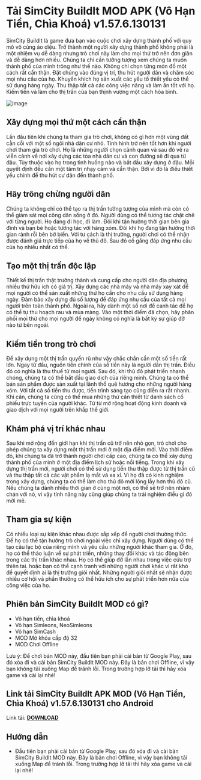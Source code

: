 # Tải SimCity BuildIt MOD APK (Vô Hạn Tiền, Chìa Khoá) v1.57.6.130131
SimCity BuildIt là game đưa bạn vào cuộc chơi xây dựng thành phố với quy mô vô cùng ảo diệu. Trở thành một người xây dựng thành phố không phải là một nhiệm vụ dễ dàng nhưng trò chơi này làm cho mọi thứ trở nên đơn giản và dễ dàng hơn nhiều. Chúng ta chỉ cần tưởng tượng xem chúng ta muốn thành phố của mình trông như thế nào. Không chỉ chọn từng món đồ một cách rất cẩn thận. Đặt chúng vào đúng vị trí, thu hút người dân và chăm sóc mọi nhu cầu của họ. Khuyến khích họ sản xuất các yếu tố thiết yếu có thể sử dụng hàng ngày. Thu thập tất cả các công việc nâng và làm ăn tốt với họ. Kiếm tiền và làm cho thị trấn của bạn thịnh vượng một cách hòa bình.

![image](https://github.com/user-attachments/assets/cdef15df-4847-4da3-9170-1d0f819b7cf2)

## Xây dựng mọi thứ một cách cẩn thận

Lần đầu tiên khi chúng ta tham gia trò chơi, không có gì hơn một vùng đất cằn cỗi với một số ngôi nhà dân cư nhỏ. Tình hình trở nên tốt hơn khi người chơi tham gia trò chơi. Họ là những người chọn cảnh quan và sau đó vẽ ra viễn cảnh về nơi xây dựng các tòa nhà dân cư và con đường sẽ đi qua từ đâu. Tùy thuộc vào họ trong tình huống nào và bắt đầu xây dựng ở đâu. Mỗi quyết định đều cần một tâm trí nhạy cảm và cẩn thận. Bởi vì đó là điều thiết yếu chính để thu hút cư dân đến thành phố.

## Hãy trông chừng người dân
Chúng ta không chỉ có thể tạo ra thị trấn tưởng tượng của mình mà còn có thể giám sát mọi công dân sống ở đó. Người dùng có thể tương tác chặt chẽ với từng người. Họ đang đi học, đi làm. Đôi khi tận hưởng thời gian bên gia đình và bạn bè hoặc tương tác với hàng xóm. Đôi khi họ đang tận hưởng thời gian rảnh rỗi bên bờ biển. Với tư cách là thị trưởng, người chơi có thể nhận được đánh giá trực tiếp của họ về thủ đô. Sau đó cố gắng đáp ứng nhu cầu của họ nhiều nhất có thể.

## Tạo một thị trấn độc lập
Thiết kế thị trấn thật trưởng thành và cung cấp cho người dân địa phương nhiều thứ hữu ích có giá trị. Xây dựng các nhà máy và nhà máy xay xát để mọi người có thể sản xuất những thứ họ cần cho nhu cầu sử dụng hàng ngày. Đảm bảo xây dựng đủ số lượng để đáp ứng nhu cầu của tất cả mọi người trên toàn thành phố. Ngoài ra, hãy dành một số nơi để canh tác để họ có thể tự thu hoạch rau và mùa màng. Vào một thời điểm đã chọn, hãy phân phối mọi thứ cho mọi người để ngày không có nghĩa là bất kỳ sự giúp đỡ nào từ bên ngoài.

## Kiếm tiền trong trò chơi
Để xây dựng một thị trấn quyến rũ như vậy chắc chắn cần một số tiền rất lớn. Ngay từ đầu, nguồn tiền chính của số tiền này là người dân thị trấn. Điều đó có nghĩa là thu thuế từ mọi người. Sau đó, khi thủ đô phát triển nhanh chóng, chúng ta có thể bắt đầu giao dịch của riêng mình. Chúng ta có thể bán sản phẩm được sản xuất tại lãnh thổ quê hương cho những người hàng xóm. Với tất cả số tiền thu được, tiến trình sáng tạo cũng diễn ra rất nhanh. Khi cần, chúng ta cũng có thể mua những thứ cần thiết từ danh sách cổ phiếu trực tuyến của người khác. Từ từ mở rộng hoạt động kinh doanh và giao dịch với mọi người trên khắp thế giới.

## Khám phá vị trí khác nhau
Sau khi mở rộng đến giới hạn khi thị trấn cũ trở nên nhỏ gọn, trò chơi cho phép chúng ta xây dựng một thị trấn mới ở một địa điểm mới. Vào thời điểm đó, khi chúng ta đã trở thành người chơi cấp cao, chúng ta có thể xây dựng thành phố của mình ở một địa điểm lịch sử hoặc nổi tiếng. Trong khi xây dựng thị trấn mới, người chơi có thể sử dụng tiền thu thập được từ thị trấn cũ và thu thập tất cả các vật phẩm lạ mắt và xa xỉ. Vì họ đã có kinh nghiệm trong xây dựng, chúng ta có thể làm cho thủ đô mới lộng lẫy hơn thủ đô cũ. Nếu chúng ta dành nhiều thời gian ở cùng một nơi, có thể sẽ trở nên nhàm chán với nó, vì vậy tính năng này cũng giúp chúng ta trải nghiệm điều gì đó mới mẻ.

## Tham gia sự kiện
Có nhiều loại sự kiện khác nhau được sắp xếp để người chơi thưởng thức. Để họ có thể tận hưởng trò chơi ngoài việc chỉ xây dựng. Người dùng có thể tạo câu lạc bộ của riêng mình và yêu cầu những người khác tham gia. Ở đó, họ có thể thảo luận về sự phát triển, những thay đổi khác và tác động bên trong các thị trấn khác nhau. Họ có thể giúp đỡ lẫn nhau trong việc cứu trợ thiên tai. hoặc bạn có thể cạnh tranh với những người chơi khác vì rất khó để quyết định ai là thị trưởng giỏi nhất. Những người giỏi nhất sẽ nhận được nhiều cơ hội và phần thưởng có thể hữu ích cho sự phát triển hơn nữa của công việc của họ.

## Phiên bản SimCity BuildIt MOD có gì?
- Vô hạn tiền, chìa khoá
- Vô hạn Simleons, NeoSimleons
- Vô hạn SimCash
- MOD Mở khóa cấp độ 32
- MOD Chơi Offline
  
Lưu ý: Để chơi bản MOD này, đầu tiên bạn phải cài bản từ Google Play, sau đó xóa đi và cài bản SimCity BuildIt MOD này. Đây là bản chơi Offline, vì vậy bạn không tải xuống Map để tránh lỗi. Trong trường hợp lỡ tải thì hãy xóa game và cài lại nhé!

## Link tải SimCity BuildIt APK MOD (Vô Hạn Tiền, Chìa Khoá) v1.57.6.130131 cho Android
Link tải: [**DOWNLOAD**](https://phanmemnet.com/tai-simcity-buildit-mod-apk-vo-han-tien-chia-khoa-1-56-7-128279/)

## Hướng dẫn
- Đầu tiên bạn phải cài bản từ Google Play, sau đó xóa đi và cài bản SimCity BuildIt MOD này. Đây là bản chơi Offline, vì vậy bạn không tải xuống Map để tránh lỗi. Trong trường hợp lỡ tải thì hãy xóa game và cài lại nhé!
